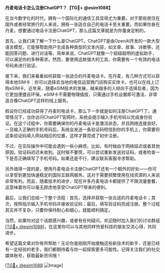 **丹麦电话卡怎么注册ChatGPT？【TG💪+ @esim1088】**

在当今数字化的时代，拥有一个国际化的通信工具显得尤为重要。对于那些居住在国外或者经常旅行的人来说，拥有一张适合自己的电话卡至关重要。而如果你身在丹麦，想要通过电话卡注册ChatGPT，那么这篇文章就是为你量身定制的。

首先，让我们来了解一下什么是ChatGPT。ChatGPT是由OpenAI开发的一款大型语言模型，它能够帮助用户生成各种类型的文本内容，如文章、故事、诗歌等，还能回答问题、进行对话等。简单来说，ChatGPT就像一个超级聪明的虚拟助手，可以满足你的多种需求。然而，要使用这款强大的工具，你需要有一个有效的电话号码来进行验证。

接下来，我们来看看如何获取一张适合的丹麦电话卡。在丹麦，有几种方式可以获得本地SIM卡：你可以选择去当地的电信运营商门店购买实体卡，也可以在线上订购eSIM卡。近年来，随着eSIM技术的发展，越来越多的人倾向于选择后者，因为它更加便捷且环保。eSIM卡不需要物理插拔，只需通过手机设置即可激活，非常适合像ChatGPT这样的线上服务。

假设你已经成功获得了丹麦的电话卡，那么下一步就是如何注册ChatGPT了。通常情况下，当你访问ChatGPT官网时，系统会提示输入手机号码以完成身份验证。在这个过程中，你需要确保你的丹麦电话卡是激活状态，并且网络连接良好。一旦输入正确的手机号码后，系统会发送一条验证码短信到你的手机上，你需要将这条验证码填入网站相应的位置，这样才算完成了初步注册。

不过，在实际操作中可能会遇到一些小麻烦。比如，有时候由于网络延迟或者其他原因，验证码迟迟未收到。这时候不要慌，可以尝试重新发送验证码，或者检查一下是否正确填写了手机号码。如果还是不行，建议联系客服寻求帮助。

另外值得一提的是，使用丹麦电话卡注册ChatGPT还有一个额外的好处——你可以享受到更加快速稳定的国际互联网服务。这对于需要频繁使用在线资源的人来说非常有利。而且，随着技术的进步，现在许多丹麦电话卡都提供了不限流量套餐，这意味着你可以毫无顾虑地享受ChatGPT带来的便利。

最后，让我们总结一下整个流程：首先，选择并获取一张合适的丹麦电话卡；其次，按照指示输入手机号码并接收验证码；最后，填写验证码完成注册。整个过程其实并不复杂，只要你保持耐心和细心，就能顺利搞定。

当然，如果你对这个话题感兴趣，或者有任何疑问，欢迎随时加入我们的讨论群组[[TG💪+ @esim1088](https://t.me/s/esim1088)]，在这里你可以与其他同样热爱科技的朋友交流心得，共同进步。

希望这篇文章对你有所帮助！无论你是刚刚开始接触这些新技术的新手，还是已经有一定经验的老手，我们都期待着与你一起探索更多可能性。记得关注我们的社交媒体账号，获取最新资讯哦！

[[TG💪+ @esim1088](https://t.me/s/esim1088) ![Image](https://i.postimg.cc/4NQfJmqS/Snipaste-2025-05-13-00-14-12.png)]